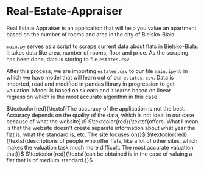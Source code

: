 # Real-Estate-Appraiser

Real Estate Appraiser is an application that will help you value an apartment based on the number of rooms and area in the city of Bielsko-Biała. 

`main.py` serves as a script to scrape current data about flats in Bielsko-Biała.
It takes data like area, number of rooms, floor and price.
As the scraping has been done, data is storing to file `estates.csv`

After this process, we are importing `estates.csv` to our file `main.ipynb` in which we have model that will learn out of our `estates.csv`. Data is imported, read and modified in pandas library in progression to get valuation. Model is based on sklearn and it learns based on linear regression
which is the most accurate algorithm in this case.

$\textcolor{red}{\textsf{The accuracy of the application is not the best. Accuracy depends on the quality of the data, which is not ideal in our case because of what the website}}$
$\textcolor{red}{\textsf{offers. What I mean is that the website doesn't create separate information about what year the flat is, what the standard is, etc. The site focuses on}}$
$\textcolor{red}{\textsf{descriptions of people who offer flats, like a lot of other sites, which makes the valuation task much more difficult. The most accurate valuation that}}$ 
$\textcolor{red}{\textsf{can be obtained is in the case of valuing a flat that is of medium standard.}}$ 
